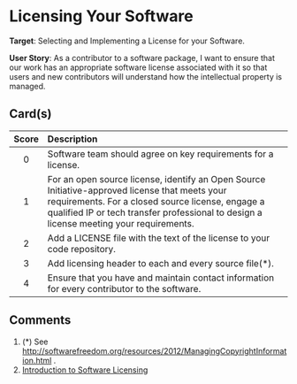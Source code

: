 # Licensing Your Software

**Target**: Selecting and Implementing a License for your Software.


**User Story**: As a contributor to a software package, I want to ensure that our work has an appropriate software license associated with it so that users and new contributors will understand how the intellectual property is managed.



## Card(s)

| Score         | Description |
| :-------------: | :------------- |
| 0 | Software team should agree on key requirements for a license. |
| 1 | For an open source license, identify an Open Source Initiative-approved license that meets your requirements.  For a closed source license, engage a qualified IP or tech transfer professional to design a license meeting your requirements.      |
| 2 | Add a LICENSE file with the text of the license to your code repository.      |
| 3 | Add licensing header to each and every source file(*). |
| 4 | Ensure that you have and maintain contact information for every contributor to the software.     |


## Comments
1. (*) See http://softwarefreedom.org/resources/2012/ManagingCopyrightInformation.html .
2. [Introduction to Software Licensing](https://ideas-productivity.org/events/hpc-best-practices-webinars/#webinar024)
